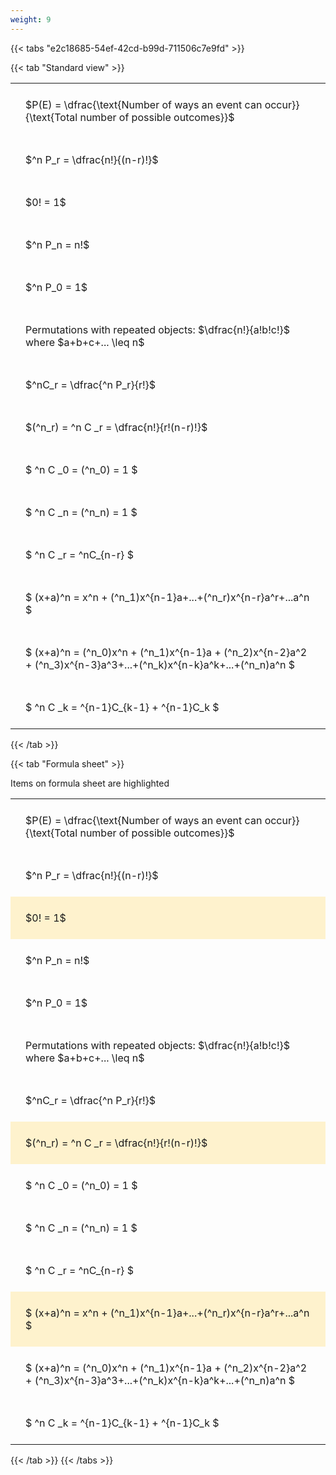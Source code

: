 ```yaml
---
weight: 9
---
```


{{< tabs "e2c18685-54ef-42cd-b99d-711506c7e9fd" >}}

{{< tab "Standard view" >}}

<style type="text/css">
#T_00d0c th.col_heading {
  text-align: left;
  font-size: 1em;
}
#T_00d0c td {
  text-align: left;
  font-size: 1em;
  padding: 1.5em;
}
</style>
<table id="T_00d0c">
  <thead>
  </thead>
  <tbody>
    <tr>
      <td id="T_00d0c_row0_col0" class="data row0 col0" >$P(E) = \dfrac{\text{Number of ways an event can occur}}{\text{Total number of possible outcomes}}$</td>
    </tr>
    <tr>
      <td id="T_00d0c_row1_col0" class="data row1 col0" >$^n P_r = \dfrac{n!}{(n-r)!}$</td>
    </tr>
    <tr>
      <td id="T_00d0c_row2_col0" class="data row2 col0" >$0! = 1$</td>
    </tr>
    <tr>
      <td id="T_00d0c_row3_col0" class="data row3 col0" >$^n P_n = n!$</td>
    </tr>
    <tr>
      <td id="T_00d0c_row4_col0" class="data row4 col0" >$^n P_0 = 1$</td>
    </tr>
    <tr>
      <td id="T_00d0c_row5_col0" class="data row5 col0" >Permutations with repeated objects: $\dfrac{n!}{a!b!c!}$ where $a+b+c+... \leq n$</td>
    </tr>
    <tr>
      <td id="T_00d0c_row6_col0" class="data row6 col0" >$^nC_r = \dfrac{^n P_r}{r!}$</td>
    </tr>
    <tr>
      <td id="T_00d0c_row7_col0" class="data row7 col0" >$(^n_r) = ^n C _r = \dfrac{n!}{r!(n-r)!}$</td>
    </tr>
    <tr>
      <td id="T_00d0c_row8_col0" class="data row8 col0" >$ ^n C _0 = (^n_0) = 1 $</td>
    </tr>
    <tr>
      <td id="T_00d0c_row9_col0" class="data row9 col0" >$ ^n C _n = (^n_n) = 1 $</td>
    </tr>
    <tr>
      <td id="T_00d0c_row10_col0" class="data row10 col0" >$ ^n C _r = ^nC_{n-r} $</td>
    </tr>
    <tr>
      <td id="T_00d0c_row11_col0" class="data row11 col0" >$ (x+a)^n = x^n + (^n_1)x^{n-1}a+...+(^n_r)x^{n-r}a^r+...a^n    $</td>
    </tr>
    <tr>
      <td id="T_00d0c_row12_col0" class="data row12 col0" >$ (x+a)^n = (^n_0)x^n + (^n_1)x^{n-1}a + (^n_2)x^{n-2}a^2 + (^n_3)x^{n-3}a^3+...+(^n_k)x^{n-k}a^k+...+(^n_n)a^n $</td>
    </tr>
    <tr>
      <td id="T_00d0c_row13_col0" class="data row13 col0" >$ ^n C _k = ^{n-1}C_{k-1} + ^{n-1}C_k $</td>
    </tr>
  </tbody>
</table>
{{< /tab >}}

{{< tab "Formula sheet" >}}

Items on formula sheet are highlighted 
<br>
<style type="text/css">
#T_6464c th.col_heading {
  text-align: left;
  font-size: 1em;
}
#T_6464c td {
  text-align: left;
  font-size: 1em;
  padding: 1.5em;
}
#T_6464c_row0_col0, #T_6464c_row1_col0, #T_6464c_row3_col0, #T_6464c_row4_col0, #T_6464c_row5_col0, #T_6464c_row6_col0, #T_6464c_row8_col0, #T_6464c_row9_col0, #T_6464c_row10_col0, #T_6464c_row12_col0, #T_6464c_row13_col0 {
  background-color: rgba(0,0,0,0);
}
#T_6464c_row2_col0, #T_6464c_row7_col0, #T_6464c_row11_col0 {
  background-color: rgba(255,194,10, 0.2);
}
</style>
<table id="T_6464c">
  <thead>
  </thead>
  <tbody>
    <tr>
      <td id="T_6464c_row0_col0" class="data row0 col0" >$P(E) = \dfrac{\text{Number of ways an event can occur}}{\text{Total number of possible outcomes}}$</td>
    </tr>
    <tr>
      <td id="T_6464c_row1_col0" class="data row1 col0" >$^n P_r = \dfrac{n!}{(n-r)!}$</td>
    </tr>
    <tr>
      <td id="T_6464c_row2_col0" class="data row2 col0" >$0! = 1$</td>
    </tr>
    <tr>
      <td id="T_6464c_row3_col0" class="data row3 col0" >$^n P_n = n!$</td>
    </tr>
    <tr>
      <td id="T_6464c_row4_col0" class="data row4 col0" >$^n P_0 = 1$</td>
    </tr>
    <tr>
      <td id="T_6464c_row5_col0" class="data row5 col0" >Permutations with repeated objects: $\dfrac{n!}{a!b!c!}$ where $a+b+c+... \leq n$</td>
    </tr>
    <tr>
      <td id="T_6464c_row6_col0" class="data row6 col0" >$^nC_r = \dfrac{^n P_r}{r!}$</td>
    </tr>
    <tr>
      <td id="T_6464c_row7_col0" class="data row7 col0" >$(^n_r) = ^n C _r = \dfrac{n!}{r!(n-r)!}$</td>
    </tr>
    <tr>
      <td id="T_6464c_row8_col0" class="data row8 col0" >$ ^n C _0 = (^n_0) = 1 $</td>
    </tr>
    <tr>
      <td id="T_6464c_row9_col0" class="data row9 col0" >$ ^n C _n = (^n_n) = 1 $</td>
    </tr>
    <tr>
      <td id="T_6464c_row10_col0" class="data row10 col0" >$ ^n C _r = ^nC_{n-r} $</td>
    </tr>
    <tr>
      <td id="T_6464c_row11_col0" class="data row11 col0" >$ (x+a)^n = x^n + (^n_1)x^{n-1}a+...+(^n_r)x^{n-r}a^r+...a^n    $</td>
    </tr>
    <tr>
      <td id="T_6464c_row12_col0" class="data row12 col0" >$ (x+a)^n = (^n_0)x^n + (^n_1)x^{n-1}a + (^n_2)x^{n-2}a^2 + (^n_3)x^{n-3}a^3+...+(^n_k)x^{n-k}a^k+...+(^n_n)a^n $</td>
    </tr>
    <tr>
      <td id="T_6464c_row13_col0" class="data row13 col0" >$ ^n C _k = ^{n-1}C_{k-1} + ^{n-1}C_k $</td>
    </tr>
  </tbody>
</table>
{{< /tab >}}
{{< /tabs >}}